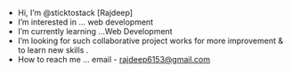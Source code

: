 -  Hi, I’m @sticktostack [Rajdeep]
-  I’m interested in ... web development 
-  I’m currently learning ...Web Development
-  I’m looking for such collaborative project works for more improvement & to learn new skills .
-   How to reach me ... email - rajdeep6153@gmail.com

<!---
sticktostack/sticktostack is a ✨ special ✨ repository because its `README.md` (this file) appears on your GitHub profile.
You can click the Preview link to take a look at your changes.
--->
